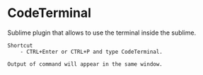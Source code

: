 # CodeTerminal
Sublime plugin that allows to use the terminal inside the sublime.

	Shortcut
		- CTRL+Enter or CTRL+P and type CodeTerminal.

	Output of command will appear in the same window.

